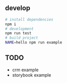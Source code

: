 ## develop

```bash
# install dependencies
npm i
# development
npm run test
# build project
NAME=hello npm run example
```

## TODO

- crm example
- storybook example

